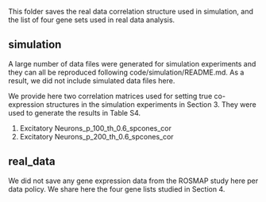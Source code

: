 This folder saves the real data correlation structure used in simulation, and the list of four gene sets used in real data analysis. 

## simulation
A large number of data files were generated for simulation experiments and they can all be reproduced following code/simulation/README.md. As a result, we did not include simulated data files here.

We provide here two correlation matrices used for setting true co-expression structures in the simulation experiments in Section 3. They were used to generate the results in Table S4.
1. Excitatory Neurons_p_100_th_0.6_spcones_cor
2. Excitatory Neurons_p_200_th_0.6_spcones_cor

## real_data

We did not save any gene expression data from the ROSMAP study here per data policy. We share here the four gene lists studied in Section 4.

